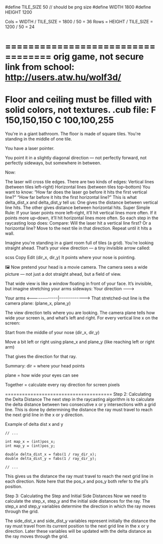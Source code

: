 #define TILE_SIZE 50 // should be png size
#define WIDTH 1800
#define HEIGHT 1200

Cols = WIDTH / TILE_SIZE = 1800 / 50 = 36
Rows = HEIGHT / TILE_SIZE = 1200 / 50 = 24

==================================
orig game, not secure link from school:
http://users.atw.hu/wolf3d/
==================================
Floor and ceiling must be filled with solid colors, not textures.
.cub file:
F 150,150,150
C 100,100,255
=================================
You're in a giant bathroom. The floor is made of square tiles.
You're standing in the middle of one tile.

You have a laser pointer.

You point it in a slightly diagonal direction — not perfectly forward, not perfectly sideways, but somewhere in between.

Now:

The laser will cross tile edges.
There are two kinds of edges:
Vertical lines (between tiles left–right)
Horizontal lines (between tiles top–bottom)
You want to know:
“How far does the laser go before it hits the first vertical line?”
“How far before it hits the first horizontal line?”
This is what delta_dist_x and delta_dist_y tell us:
One gives the distance between vertical line hits.
The other gives distance between horizontal hits.
Super Simple Rule:
If your laser points more left–right, it’ll hit vertical lines more often.
If it points more up–down, it’ll hit horizontal lines more often.
So each step in the raycasting loop does:
Compare:
Will the laser hit a vertical line first?
Or a horizontal line?
Move to the next tile in that direction.
Repeat until it hits a wall.

Imagine you're standing in a giant room full of tiles (a grid).
You're looking straight ahead.
That’s your view direction — a tiny invisible arrow called:

scss
Copy
Edit
(dir_x, dir_y)
It points where your nose is pointing.

🖼️ Now pretend your head is a movie camera.
The camera sees a wide picture — not just a dot straight ahead, but a field of view.

That wide view is like a window floating in front of your face.
It’s invisible, but imagine stretching your arms sideways:
Your direction --->

Your arms
<-------------|------------->
That stretched-out line is the camera plane:
(plane_x, plane_y)

The view direction tells where you are looking.
The camera plane tells how wide your screen is, and what’s left and right.
For every vertical line x on the screen:

Start from the middle of your nose (dir_x, dir_y)

Move a bit left or right using plane_x and plane_y (like reaching left or right arm)

That gives the direction for that ray.

Summary:
dir = where your head points

plane = how wide your eyes can see

Together = calculate every ray direction for screen pixels

======================================
Step 2: Calculating the Delta Distance
The next step in the raycasting algorithm is to calculate the delta distance between two consecutive x or y intersections with a grid line. This is done by determining the distance the ray must travel to reach the next grid line in the x or y direction.

Example of delta dist x and y

	// ...

	int map_x = (int)pos_x;
	int map_y = (int)pos_y;

	double delta_dist_x = fabs(1 / ray_dir_x);
	double delta_dist_y = fabs(1 / ray_dir_y);

	// ...
This gives us the distance the ray must travel to reach the next grid line in each direction. Note here that the pos_x and pos_y both refer to the pl’s position.

Step 3: Calculating the Step and Initial Side Distances
Now we need to calculate the step_x, step_y and the initial side distances for the ray. The step_x and step_y variables determine the direction in which the ray moves through the grid.

The side_dist_x and side_dist_y variables represent initially the distance the ray must travel from its current position to the next grid line in the x or y direction. Later these variables will be updated with the delta distance as the ray moves through the grid.

